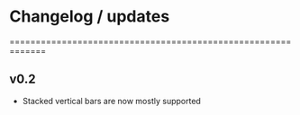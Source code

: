 # Changelog / updates

=============================================================

## v0.2

- Stacked vertical bars are now mostly supported